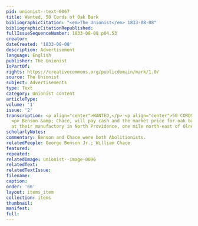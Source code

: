 ```yaml
---
pid: unionist--text-0067
title: Wanted, 50 Cords of Oak Bark
bibliographicCitation: "<em>The Unionist</em> 1833-08-08"
bibliographicCitationRepublished: 
fullIssueSequenceNumber: 1833-08-08 p04.53
creator: 
dateCreated: '1833-08-08'
description: Advertisement
language: English
publisher: The Unionist
IsPartOf: 
rights: https://creativecommons.org/publicdomain/mark/1.0/
source: The Unionist
subject: Advertisements
type: Text
category: Unionist content
articleType: 
volume: '1'
issue: '2'
transcription: <p align="center">WANTED,</p> <p align="center">50 CORDS OF OAK BARK.</p>
  <p> Benson &amp; Chace, will pay cash and the market price for oak bark delivered
  at their manufactory in North Providence, one mile north-east of Olneyville </p>
scholarlyNotes: 
commentary: Benson and Chace were both Abolitionists.
relatedPeople: George Benson Jr.; William Chace
featured: 
repeated: 
relatedImage: unionist--image-0096
relatedText: 
relatedTextIssue: 
filename: 
caption: 
order: '66'
layout: items_item
collection: items
thumbnail: 
manifest: 
full: 
---
```

